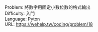Problem: 將數字用固定小數位數的格式輸出  
Difficulty: 入門  
Language: Pyton  
URL: https://wehelp.tw/coding/problem/18  
